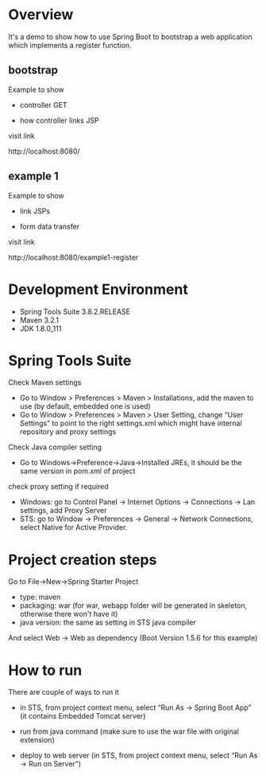 # Overview

It's a demo to show how to use Spring Boot to bootstrap a web application which implements a register function.

## bootstrap 

Example to show 

- controller GET

- how controller links JSP

visit link 

http://localhost:8080/


## example 1 

Example to show
 
- link JSPs

- form data transfer

visit link

http://localhost:8080/example1-register

# Development Environment

- Spring Tools Suite 3.8.2.RELEASE
- Maven 3.2.1
- JDK 1.8.0_111

# Spring Tools Suite

Check Maven settings

- Go to Window > Preferences > Maven > Installations, add the maven to use (by default, embedded one is used)
- Go to Window > Preferences > Maven > User Setting, change “User Settings” to point to the right settings.xml which might have internal repository and proxy settings

Check Java compiler setting

- Go to Windows->Preference->Java->Installed JREs, it should be the same version in pom.xml of project

check proxy setting if required

- Windows: go to Control Panel -> Internet Options -> Connections -> Lan settings, add Proxy Server
- STS: go to Window -> Preferences -> General -> Network Connections, select Native for Active Provider.


# Project creation steps

Go to File->New->Spring Starter Project

- type: maven
- packaging: war (for war, webapp folder will be generated in skeleton, otherwise there won't have it)
- java version: the same as setting in STS java compiler

And select Web -> Web as dependency (Boot Version 1.5.6 for this example)

# How to run

There are couple of ways to run it

- in STS, from project context menu, select “Run As -> Spring Boot App” (it contains Embedded Tomcat server)

- run from java command (make sure to use the war file with original extension) 

- deploy to web server (in STS, from project context menu, select “Run As -> Run on Server”)
